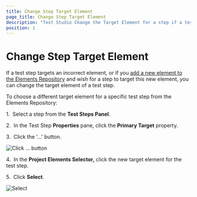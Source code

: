 ```yaml
---
title: Change Step Target Element
page_title: Change Step Target Element
description: "Test Studio Change the Target Element for a step if a test step targets an incorrect element"
position: 1
---
```

# Change Step Target Element

If a test step targets an incorrect element, or if you <a href="/features/elements-menu/overview">add a new element to the Elements Repository</a> and wish for a step to target this new element, you can change the target element of a test step.

To choose a different target element for a specific test step from the Elements Repository:

1.&nbsp; Select a step from the **Test Steps Panel**.

2.&nbsp; In the Test Step **Properties** pane, click the **Primary Target** property.

3.&nbsp; Click the '...' button.

![Click ... button][1]

4.&nbsp; In the **Project Elements Selector,** click the new target element for the test step.

5.&nbsp; Click **Select**.

![Select][2]

[1]: /img/features/test-maintenance/change-step-target-element/fig1.png
[2]: /img/features/test-maintenance/change-step-target-element/fig2.png
